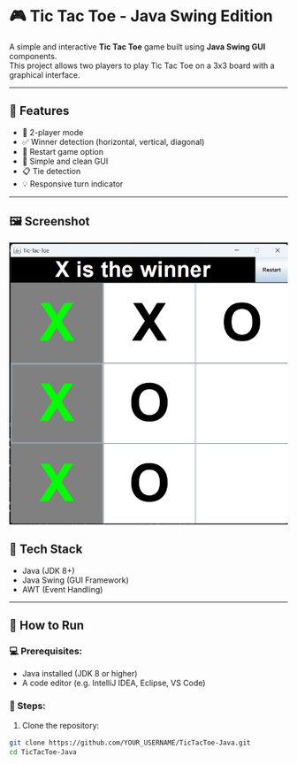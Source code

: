 # 🎮 Tic Tac Toe - Java Swing Edition

A simple and interactive **Tic Tac Toe** game built using **Java Swing GUI** components.  
This project allows two players to play Tic Tac Toe on a 3x3 board with a graphical interface.

---

## 📌 Features

- 🎯 2-player mode
- ✅ Winner detection (horizontal, vertical, diagonal)
- 🔁 Restart game option
- 🎨 Simple and clean GUI
- 📋 Tie detection
- 💡 Responsive turn indicator

---

## 🖼️ Screenshot

![Tic Tac Toe Screenshot](src/screenshot.png)


## 🧰 Tech Stack

- Java (JDK 8+)
- Java Swing (GUI Framework)
- AWT (Event Handling)

---

## 🚀 How to Run

### 💻 Prerequisites:
- Java installed (JDK 8 or higher)
- A code editor (e.g. IntelliJ IDEA, Eclipse, VS Code)

### 🏃 Steps:
1. Clone the repository:

```bash
git clone https://github.com/YOUR_USERNAME/TicTacToe-Java.git
cd TicTacToe-Java
